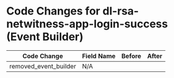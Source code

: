 # Code Changes for dl-rsa-netwitness-app-login-success (Event Builder)

| Code Change | Field Name | Before | After |
|-------------|------------|--------|-------|
| removed_event_builder | N/A |  |  |
